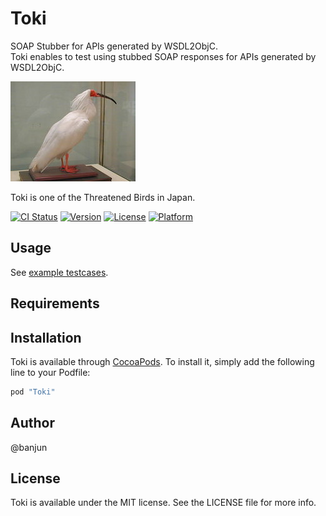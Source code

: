 # Toki

 SOAP Stubber for APIs generated by WSDL2ObjC.  
 Toki enables to test using stubbed SOAP responses for APIs generated by WSDL2ObjC.
 
 ![Toki](misc/Ibis_KIN.JPG)

 
 Toki is one of the Threatened Birds in Japan.

[![CI Status](http://img.shields.io/travis/banjun/Toki.svg?style=flat)](https://travis-ci.org/banjun/Toki)
[![Version](https://img.shields.io/cocoapods/v/Toki.svg?style=flat)](http://cocoapods.org/pods/Toki)
[![License](https://img.shields.io/cocoapods/l/Toki.svg?style=flat)](http://cocoapods.org/pods/Toki)
[![Platform](https://img.shields.io/cocoapods/p/Toki.svg?style=flat)](http://cocoapods.org/pods/Toki)

## Usage

See [example testcases](https://github.com/banjun/Toki/blob/master/Example/Tests/Tests.swift).

## Requirements

## Installation

Toki is available through [CocoaPods](http://cocoapods.org). To install
it, simply add the following line to your Podfile:

```ruby
pod "Toki"
```

## Author

@banjun

## License

Toki is available under the MIT license. See the LICENSE file for more info.
